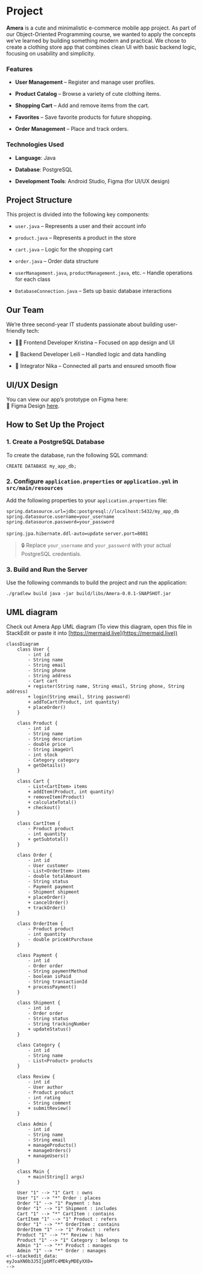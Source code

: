 # Project

**Amera** is a cute and minimalistic e-commerce mobile app project. As part of our Object-Oriented Programming course, we wanted to apply the concepts we’ve learned by building something modern and practical. We chose to create a clothing store app that combines clean UI with basic backend logic, focusing on usability and simplicity.

### Features 

-   **User Management** – Register and manage user profiles.
    
-   **Product Catalog** – Browse a variety of cute clothing items.
    
-   **Shopping Cart** – Add and remove items from the cart.
    
-   **Favorites** – Save favorite products for future shopping.
    
-   **Order Management** – Place and track orders.

### Technologies Used

-   **Language**: Java
    
-   **Database**: PostgreSQL
    
-   **Development Tools**: Android Studio, Figma (for UI/UX design)

## Project Structure

This project is divided into the following key components:

-   `user.java` – Represents a user and their account info
    
-   `product.java` – Represents a product in the store
    
-   `cart.java` – Logic for the shopping cart
    
-   `order.java` – Order data structure
    
-   `userManagement.java`, `productManagement.java`, etc. – Handle operations for each class
    
-   `DatabaseConnection.java` – Sets up basic database interactions

## Our Team

We’re three second-year IT students passionate about building user-friendly tech:

-   👩‍💻 Frontend Developer Kristina – Focused on app design and UI
    
-   🧠 Backend Developer Leili – Handled logic and data handling
    
-   🔧 Integrator Nika – Connected all parts and ensured smooth flow

## UI/UX Design

You can view our app’s prototype on Figma here:  
🔗 Figma Design [here](https://www.figma.com/design/vb9AUuNbQMUEfKMXW6MMHo/Amera?m=auto&t=0kXZntR2XpLES0kA-6).

##
## How to Set Up the Project

### 1. Create a PostgreSQL Database

To create the database, run the following SQL command:

`CREATE DATABASE my_app_db;` 

### 2. Configure `application.properties` or `application.yml` in `src/main/resources`

Add the following properties to your `application.properties` file:

`spring.datasource.url=jdbc:postgresql://localhost:5432/my_app_db`
`spring.datasource.username=your_username`
`spring.datasource.password=your_password`

`spring.jpa.hibernate.ddl-auto=update`
`server.port=8081`

> 🔒 Replace `your_username` and `your_password` with your actual PostgreSQL credentials.

### 3. Build and Run the Server

Use the following commands to build the project and run the application:

`./gradlew build
java -jar build/libs/Amera-0.0.1-SNAPSHOT.jar`

## UML diagram
Check out Amera App UML diagram
(To view this diagram, open this file in StackEdit or paste it into [https://mermaid.live](https://mermaid.live))

```mermaid
classDiagram
    class User {
        - int id
        - String name
        - String email
        - String phone
        - String address
        - Cart cart
        + register(String name, String email, String phone, String address)
        + login(String email, String password)
        + addToCart(Product, int quantity)
        + placeOrder()
    }

    class Product {
        - int id
        - String name
        - String description
        - double price
        - String imageUrl
        - int stock
        - Category category
        + getDetails()
    }

    class Cart {
        - List<CartItem> items
        + addItem(Product, int quantity)
        + removeItem(Product)
        + calculateTotal()
        + checkout()
    }

    class CartItem {
        - Product product
        - int quantity
        + getSubtotal()
    }

    class Order {
        - int id
        - User customer
        - List<OrderItem> items
        - double totalAmount
        - String status
        - Payment payment
        - Shipment shipment
        + placeOrder()
        + cancelOrder()
        + trackOrder()
    }

    class OrderItem {
        - Product product
        - int quantity
        - double priceAtPurchase
    }

    class Payment {
        - int id
        - Order order
        - String paymentMethod
        - boolean isPaid
        - String transactionId
        + processPayment()
    }

    class Shipment {
        - int id
        - Order order
        - String status
        - String trackingNumber
        + updateStatus()
    }

    class Category {
        - int id
        - String name
        - List<Product> products
    }

    class Review {
        - int id
        - User author
        - Product product
        - int rating
        - String comment
        + submitReview()
    }

    class Admin {
        - int id
        - String name
        - String email
        + manageProducts()
        + manageOrders()
        + manageUsers()
    }

    class Main {
        + main(String[] args)
    }

    User "1" --> "1" Cart : owns
    User "1" --> "*" Order : places
    Order "1" --> "1" Payment : has
    Order "1" --> "1" Shipment : includes
    Cart "1" --> "*" CartItem : contains
    CartItem "1" --> "1" Product : refers
    Order "1" --> "*" OrderItem : contains
    OrderItem "1" --> "1" Product : refers
    Product "1" --> "*" Review : has
    Product "1" --> "1" Category : belongs to
    Admin "1" --> "*" Product : manages
    Admin "1" --> "*" Order : manages
<!--stackedit_data:
eyJoaXN0b3J5IjpbMTc4MDkyMDEyXX0=
-->